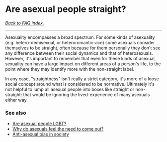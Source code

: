 # Are asexual people straight?

[*Back to FAQ index.*](https://github.com/MissTeapot/LGBT-Wikis/blob/main/github_wiki/asexuality/faq.md)

---

Asexuality encompasses a broad spectrum. For some kinds of asexuality (e.g. hetero-demisexual, or heteroromantic-ace) some asexuals consider themselves to be straight, often because for them personally they don't see any difference between their social dynamics and that of heterosexuals. However, it's important to remember that even for these kinds of asexual, sexuality can have a large impact on different areas of a person's life, to the point where they may identify more with the non-straight label.

In any case, "straightness" isn't really a strict category, it's more of a loose social concept around what is considered to be normative. Ultimately it's not helpful to lump all asexual people into boxes like straight or non-straight: that would be ignoring the lived-experience of many asexuals either way.

### See also

* [Are asexual people LGBT?](https://github.com/MissTeapot/LGBT-Wikis/blob/main/github_wiki/asexuality/faq.md#wiki_.2022_are_asexual_people_lgbt.3F)
* [Why do asexuals feel the need to come out?](https://github.com/MissTeapot/LGBT-Wikis/blob/main/github_wiki/asexuality/faq/why_do_asexuals_come_out.md)
* [Anti-asexual bias in society](https://github.com/MissTeapot/LGBT-Wikis/blob/main/github_wiki/asexuality/anti_ace_bias.md)